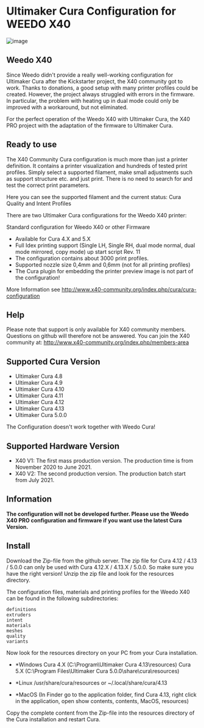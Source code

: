 # Ultimaker Cura Configuration for WEEDO X40
![image](http://www.x40-community.org/images/x40/cura.jpg)

## Weedo X40
Since Weedo didn't provide a really well-working configuration for Ultimaker Cura after the Kickstarter project, the X40 community got to work. Thanks to donations, a good setup with many printer profiles could be created.
However, the project always struggled with errors in the firmware. In particular, the problem with heating up in dual mode could only be improved with a workaround, but not eliminated.

For the perfect operation of the Weedo X40 with Ultimaker Cura, the X40 PRO project with the adaptation of the firmware to Ultimaker Cura.

## Ready to use
The X40 Community Cura configuration is much more than just a printer definition. It contains a printer visualization and hundreds of tested print profiles. Simply select a supported filament, make small adjustments such as support structure etc. and just print. There is no need to search for and test the correct print parameters. 

Here you can see the supported filament and the current status: Cura Quality and Intent Profiles

There are two Ultimaker Cura configurations for the Weedo X40 printer:

Standard configuration for Weedo X40 or other Firmware
- Available for Cura 4.X and 5.X
- Full Idex printing support (Single LH, Single RH, dual mode normal, dual mode mirrored, copy mode) up start script Rev. 11
- The configuration contains about 3000 print profiles.
- Supported nozzle size 0,4mm and 0,6mm (not for all printing profiles)
- The Cura plugin for embedding the printer preview image is not part of the configuration!

More Information see http://www.x40-community.org/index.php/cura/cura-configuration

## Help
Please note that support is only available for X40 community members. Questions on github will therefore not be answered.
You can join the X40 community at: http://www.x40-community.org/index.php/members-area

## Supported Cura Version 
- Ultimaker Cura 4.8
- Ultimaker Cura 4.9
- Ultimaker Cura 4.10
- Ultimaker Cura 4.11
- Ultimaker Cura 4.12
- Ultimaker Cura 4.13
- Ultimaker Cura 5.0.0

The Configuration doesn't work together with Weedo Cura! 

## Supported Hardware Version 
- X40 V1: The first mass production version. The production time is from November 2020 to June 2021.
- X40 V2: The second production version. The production batch start from July 2021.


## Information
**The configuration will not be developed further. Please use the Weedo X40 PRO configuration and firmware if you want use the latest Cura Version.**

## Install
Download the Zip-file from the github server. The zip file for Cura 4.12 / 4.13 / 5.0.0 can only be used with Cura 4.12.X / 4.13.X / 5.0.0. So make sure you have the right version! Unzip the zip file and look for the resources directory.  

The configuration files, materials and printing profiles for the Weedo X40 can be found in the following subdirectories: 

    definitions
    extruders
    intent
    materials
    meshes
    quality
    variants

Now look for the resources directory on your PC from your Cura installation.

 * *Windows
    Cura 4.X (C:\Program\Ultimaker Cura 4.13\resources)
    Cura 5.X (C:\Program Files\Ultimaker Cura 5.0.0\share\cura\resources)

 * *Linux
    /usr/share/cura/resources
    or
    ~/.local/share/cura/4.13



 * *MacOS 
    (In Finder go to the application folder, find Cura 4.13, right click in the application, open show contents, contents, MacOS, resources)

 

Copy the complete content from the Zip-file into the resources directory of the Cura installation and restart Cura.
